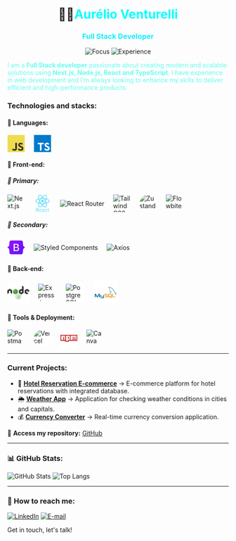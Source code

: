 <h1 align="center">👨‍💻<span style="color:#00FFFF;">Aurélio Venturelli</span></h1>

<h3 align="center" style="color:#0FF0FC;">Full Stack Developer</h3>

<p align="center">
  <img src="https://img.shields.io/badge/Focus-Web_Development-8A2BE2" alt="Focus" />
  <img src="https://img.shields.io/badge/Experience-Modern_Solutions-6A0DAD" alt="Experience" />
</p>

<div style="color:#66FCF1;">
I am a <strong>Full Stack developer</strong> passionate about creating modern and scalable solutions using <strong>Next.js, Node.js, React and TypeScript</strong>. I have experience in web development and I'm always looking to enhance my skills to deliver efficient and high-performance products.
</div>

### Technologies and stacks:

#### 🔹 **Languages:**

<div style="display: flex; flex-wrap: wrap; gap: 20px; align-items: center;">
  <img src="https://raw.githubusercontent.com/devicons/devicon/master/icons/javascript/javascript-original.svg" alt="JavaScript" width="40" height="40"/>
  <img src="https://raw.githubusercontent.com/devicons/devicon/master/icons/typescript/typescript-original.svg" alt="TypeScript" width="40" height="40"/>
</div>

#### 🔹 **Front-end:**

##### 📍 **Primary:**

<div style="display: flex; flex-wrap: wrap; gap: 20px; align-items: center;">
  <img src="https://assets.vercel.com/image/upload/v1662130559/nextjs/Icon_dark_background.png" alt="Next.js" width="40" height="40"/>
  <img src="https://raw.githubusercontent.com/devicons/devicon/master/icons/react/react-original-wordmark.svg" alt="React" width="40" height="40"/>
  <img src="https://img.shields.io/badge/React_Router-CA4245?style=for-the-badge&logo=react-router&logoColor=white" alt="React Router"/>
  <img src="https://www.vectorlogo.zone/logos/tailwindcss/tailwindcss-icon.svg" alt="TailwindCSS" width="40" height="40"/>
  <img src="https://avatars.githubusercontent.com/u/103192255?s=200&v=4" alt="Zustand" width="40" height="40" style="border-radius: 50%;"/>
  <img src="https://flowbite.s3.amazonaws.com/brand/logo-dark/mark/flowbite-logo.svg" alt="Flowbite" width="40" height="40"/>
</div>

##### 📍 **Secondary:**

<div style="display: flex; flex-wrap: wrap; gap: 20px; align-items: center;">
  <img src="https://raw.githubusercontent.com/devicons/devicon/master/icons/bootstrap/bootstrap-original.svg" alt="Bootstrap" width="40" height="40"/>
  <img src="https://img.shields.io/badge/styled--components-DB7093?style=for-the-badge&logo=styled-components&logoColor=white" alt="Styled Components"/>
  <img src="https://img.shields.io/badge/Axios-5A29E4?style=for-the-badge&logo=axios&logoColor=white" alt="Axios"/>
</div>

#### 🔹 **Back-end:**

<div style="display: flex; flex-wrap: wrap; gap: 20px; align-items: center;">
  <img src="https://raw.githubusercontent.com/devicons/devicon/master/icons/nodejs/nodejs-original-wordmark.svg" alt="Node.js" width="50" height="50"/>
  <img src="https://user-images.githubusercontent.com/25181517/183859966-a3462d8d-1bc7-4880-b353-e2cbed900ed6.png" alt="Express.js" width="40" height="40"/>
  <img src="https://upload.wikimedia.org/wikipedia/commons/2/29/Postgresql_elephant.svg" alt="PostgreSQL" width="40" height="40" style="background-color: white; border-radius: 5px; padding: 3px;"/>
  <img src="https://raw.githubusercontent.com/devicons/devicon/master/icons/mysql/mysql-original-wordmark.svg" alt="MySQL" width="50" height="50" style="background-color: white; border-radius: 5px; padding: 3px;"/>
</div>

#### 🔹 **Tools & Deployment:**

<div style="display: flex; flex-wrap: wrap; gap: 20px; align-items: center;">
  <img src="https://www.vectorlogo.zone/logos/getpostman/getpostman-icon.svg" alt="Postman" width="40" height="40"/>
  <img src="https://logowik.com/content/uploads/images/vercel1868.jpg" alt="Vercel" width="40" height="40" style="border-radius: 50%; background-color: white;"/>
  <img src="https://raw.githubusercontent.com/devicons/devicon/master/icons/npm/npm-original-wordmark.svg" alt="NPM" width="40" height="40"/>
  <img src="https://www.vectorlogo.zone/logos/canva/canva-icon.svg" alt="Canva" width="40" height="40"/>
</div>

---

### Current Projects:

- 🏨 **[Hotel Reservation E-commerce](https://github.com/venturelli-91/hotel_reservation.git)** → E-commerce platform for hotel reservations with integrated database.
- 🌦️ **[Weather App](https://github.com/venturelli-91/weather_app.git)** → Application for checking weather conditions in cities and capitals.
- 💰 **[Currency Converter](https://github.com/venturelli-91/currency_conversion.git)** → Real-time currency conversion application.

📌 **Access my repository:** [GitHub](https://github.com/venturelli-91)

---

### 📊 GitHub Stats:

![GitHub Stats](https://github-readme-stats.vercel.app/api?username=venturelli-91&show_icons=true&theme=react&hide=issues,contribs)
![Top Langs](https://github-readme-stats.vercel.app/api/top-langs/?username=venturelli-91&layout=compact&theme=react)

---

### 📧 How to reach me:

[![LinkedIn](https://img.shields.io/badge/LinkedIn-0077B5?style=for-the-badge&logo=linkedin&logoColor=white)](https://www.linkedin.com/in/aurelioventurelli)
[![E-mail](https://img.shields.io/badge/Email-D14836?style=for-the-badge&logo=gmail&logoColor=white)](mailto:venturelli.dev@gmail.com)

Get in touch, let's talk!
